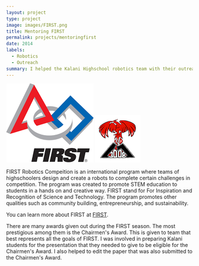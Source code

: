 ```yaml
---
layout: project
type: project
image: images/FIRST.png
title: Mentoring FIRST
permalink: projects/mentoringfirst
date: 2014
labels:
  - Robotics
  - Outreach
summary: I helped the Kalani Highschool robotics team with their outreach program for FIRST Robotics.
---
```


<div class="ui small rounded images">
  <img class="ui image" src="../images/FIRST.png">
  <img class="ui image" src="../images/Kalani.png">
</div>

FIRST Robotics Compeition is an international program where teams of highschoolers design and create a robots to complete certain challenges in competition. The program was created to promote STEM education to students in a hands on and creative way. FIRST stand for For Inspiration and Recognition of Science and Technology. The program promotes other qualities such as community building, entrepreneurship, and sustainability.

You can learn more about FIRST at <a href="https://www.firstinspires.org">FIRST</a>.

There are many awards given out during the FIRST season. The most prestigious among them is the Chairmen's Award. This is given to team that best represents all the goals of FIRST. I was involved in preparing Kalani students for the presentation that they needed to give to be eligible for the Chairmen's Award. I also helped to edit the paper that was also submitted to the Chairmen's Award.



